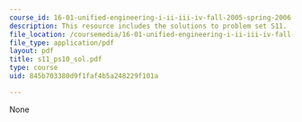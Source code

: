 ```yaml
---
course_id: 16-01-unified-engineering-i-ii-iii-iv-fall-2005-spring-2006
description: This resource includes the solutions to problem set S11.
file_location: /coursemedia/16-01-unified-engineering-i-ii-iii-iv-fall-2005-spring-2006/845b703380d9f1faf4b5a248229f101a_s11_ps10_sol.pdf
file_type: application/pdf
layout: pdf
title: s11_ps10_sol.pdf
type: course
uid: 845b703380d9f1faf4b5a248229f101a

---
```

None